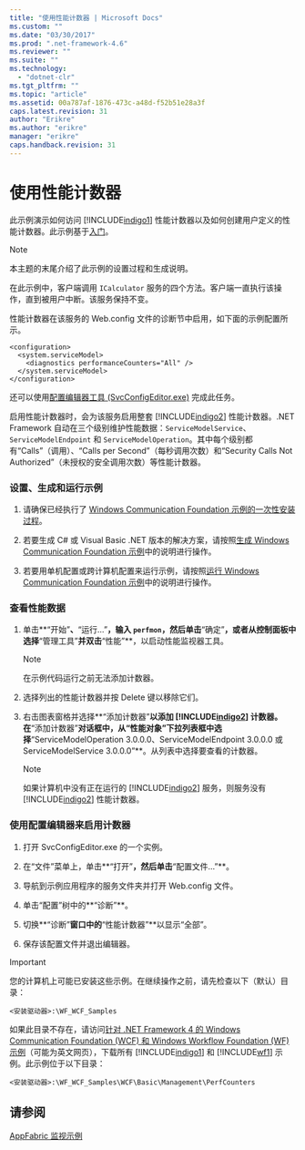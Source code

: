 ```yaml
---
title: "使用性能计数器 | Microsoft Docs"
ms.custom: ""
ms.date: "03/30/2017"
ms.prod: ".net-framework-4.6"
ms.reviewer: ""
ms.suite: ""
ms.technology: 
  - "dotnet-clr"
ms.tgt_pltfrm: ""
ms.topic: "article"
ms.assetid: 00a787af-1876-473c-a48d-f52b51e28a3f
caps.latest.revision: 31
author: "Erikre"
ms.author: "erikre"
manager: "erikre"
caps.handback.revision: 31
---
```

# 使用性能计数器
此示例演示如何访问 [!INCLUDE[indigo1](../../../../includes/indigo1-md.md)] 性能计数器以及如何创建用户定义的性能计数器。此示例基于[入门](../../../../docs/framework/wcf/samples/getting-started-sample.md)。  
  
> [!NOTE]
>  本主题的末尾介绍了此示例的设置过程和生成说明。  
  
 在此示例中，客户端调用 `ICalculator` 服务的四个方法。客户端一直执行该操作，直到被用户中断。该服务保持不变。  
  
 性能计数器在该服务的 Web.config 文件的诊断节中启用，如下面的示例配置所示。  
  
```  
<configuration>  
  <system.serviceModel>  
    <diagnostics performanceCounters="All" />   
  </system.serviceModel>  
</configuration>  
```  
  
 还可以使用[配置编辑器工具 \(SvcConfigEditor.exe\)](../../../../docs/framework/wcf/configuration-editor-tool-svcconfigeditor-exe.md) 完成此任务。  
  
 启用性能计数器时，会为该服务启用整套 [!INCLUDE[indigo2](../../../../includes/indigo2-md.md)] 性能计数器。.NET Framework 自动在三个级别维护性能数据：`ServiceModelService`、`ServiceModelEndpoint` 和 `ServiceModelOperation`。其中每个级别都有“Calls”（调用）、“Calls per Second”（每秒调用次数）和“Security Calls Not Authorized”（未授权的安全调用次数）等性能计数器。  
  
### 设置、生成和运行示例  
  
1.  请确保已经执行了 [Windows Communication Foundation 示例的一次性安装过程](../../../../docs/framework/wcf/samples/one-time-setup-procedure-for-the-wcf-samples.md)。  
  
2.  若要生成 C\# 或 Visual Basic .NET 版本的解决方案，请按照[生成 Windows Communication Foundation 示例](../../../../docs/framework/wcf/samples/building-the-samples.md)中的说明进行操作。  
  
3.  若要用单机配置或跨计算机配置来运行示例，请按照[运行 Windows Communication Foundation 示例](../../../../docs/framework/wcf/samples/running-the-samples.md)中的说明进行操作。  
  
### 查看性能数据  
  
1.  单击**“开始”**、**“运行…”**，输入 `perfmon`，然后单击**“确定”**，或者从控制面板中选择**“管理工具”**并双击**“性能”**，以启动性能监视器工具。  
  
    > [!NOTE]
    >  在示例代码运行之前无法添加计数器。  
  
2.  选择列出的性能计数器并按 Delete 键以移除它们。  
  
3.  右击图表窗格并选择**“添加计数器”**以添加 [!INCLUDE[indigo2](../../../../includes/indigo2-md.md)] 计数器。在**“添加计数器”**对话框中，从“性能对象”下拉列表框中选择**“ServiceModelOperation 3.0.0.0、ServiceModelEndpoint 3.0.0.0 或 ServiceModelService 3.0.0.0”**。从列表中选择要查看的计数器。  
  
    > [!NOTE]
    >  如果计算机中没有正在运行的 [!INCLUDE[indigo2](../../../../includes/indigo2-md.md)] 服务，则服务没有 [!INCLUDE[indigo2](../../../../includes/indigo2-md.md)] 性能计数器。  
  
### 使用配置编辑器来启用计数器  
  
1.  打开 SvcConfigEditor.exe 的一个实例。  
  
2.  在“文件”菜单上，单击**“打开”**，然后单击**“配置文件…”**。  
  
3.  导航到示例应用程序的服务文件夹并打开 Web.config 文件。  
  
4.  单击“配置”树中的**“诊断”**。  
  
5.  切换**“诊断”**窗口中的**“性能计数器”**以显示“全部”。  
  
6.  保存该配置文件并退出编辑器。  
  
> [!IMPORTANT]
>  您的计算机上可能已安装这些示例。在继续操作之前，请先检查以下（默认）目录：  
>   
>  `<安装驱动器>:\WF_WCF_Samples`  
>   
>  如果此目录不存在，请访问[针对 .NET Framework 4 的 Windows Communication Foundation \(WCF\) 和 Windows Workflow Foundation \(WF\) 示例](http://go.microsoft.com/fwlink/?LinkId=150780)（可能为英文网页），下载所有 [!INCLUDE[indigo1](../../../../includes/indigo1-md.md)] 和 [!INCLUDE[wf1](../../../../includes/wf1-md.md)] 示例。此示例位于以下目录：  
>   
>  `<安装驱动器>:\WF_WCF_Samples\WCF\Basic\Management\PerfCounters`  
  
## 请参阅  
 [AppFabric 监视示例](http://go.microsoft.com/fwlink/?LinkId=193959)